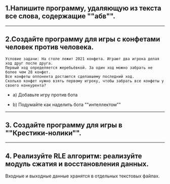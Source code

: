 ## 1.Напишите программу, удаляющую из текста все слова, содержащие ""абв"".
____
## 2.Создайте программу для игры с конфетами человек против человека.
    Условие задачи: На столе лежит 2021 конфета. Играют два игрока делая ход друг после друга. 
    Первый ход определяется жеребьёвкой. За один ход можно забрать не более чем 28 конфет. 
    Все конфеты оппонента достаются сделавшему последний ход. 
    Сколько конфет нужно взять первому игроку, чтобы забрать все конфеты у своего конкурента?

   - a) Добавьте игру против бота

   - b) Подумайте как наделить бота ""интеллектом""
____
## 3. Создайте программу для игры в ""Крестики-нолики"".
____
## 4. Реализуйте RLE алгоритм: реализуйте модуль сжатия и восстановления данных.

Входные и выходные данные хранятся в отдельных текстовых файлах.
